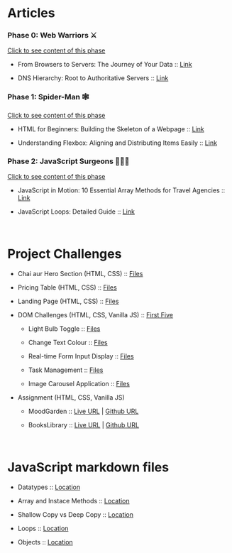 # Articles

### **Phase 0: Web Warriors ⚔️**
[Click to see content of this phase](Content.md#phase-0-web-warriors)

- From Browsers to Servers: The Journey of Your Data :: [Link](https://web-warrior.hashnode.dev/from-browsers-to-servers-the-journey-of-your-data)

- DNS Hierarchy: Root to Authoritative Servers :: [Link](https://web-warrior.hashnode.dev/dns-hierarchy-root-to-authoritative-servers)


### **Phase 1: Spider-Man  🕸️**
[Click to see content of this phase](Content.md#phase-1-spider-man)

- HTML for Beginners: Building the Skeleton of a Webpage :: [Link](https://web-architect.hashnode.dev/html-for-beginners-building-the-skeleton-of-a-webpage)

- Understanding Flexbox: Aligning and Distributing Items Easily :: [Link](https://web-architect.hashnode.dev/understanding-flexbox-aligning-and-distributing-items-easily)


### **Phase 2: JavaScript Surgeons 🧑🏻‍⚕️**
[Click to see content of this phase](Content.md#Phase-2-javaScript-surgeons)

- JavaScript in Motion: 10 Essential Array Methods for Travel Agencies :: [Link](https://web-architect.hashnode.dev/javascript-in-motion-10-essential-array-methods-for-travel-agencies)
  
- JavaScript Loops: Detailed Guide :: [Link](https://web-architect.hashnode.dev/javascript-loops-detailed-guide)

<br>

# Project Challenges

- Chai aur Hero Section (HTML, CSS) :: [Files](CSS/chai-aur-hero-section)

- Pricing Table (HTML, CSS) :: [Files](CSS/pricing-table/)

- Landing Page (HTML, CSS) :: [Files](CSS/landing-page/)

- DOM Challenges (HTML, CSS, Vanilla JS) :: [First Five](JS/DOM_Challenges_1_to_5)

    - Light Bulb Toggle ::  [Files](JS/DOM_Challenges_1_to_5/challenge-1)

    - Change Text Colour ::  [Files](JS/DOM_Challenges_1_to_5/challenge-2)

    - Real-time Form Input Display  ::  [Files](JS/DOM_Challenges_1_to_5/challenge-3)

    - Task Management  ::  [Files](JS/DOM_Challenges_1_to_5/challenge-4)

    - Image Carousel Application  ::  [Files](JS/DOM_Challenges_1_to_5/challenge-5)

- Assignment (HTML, CSS, Vanilla JS)
  
    - MoodGarden :: [Live URL](https://moodgarden.vercel.app) | [Github URL](https://github.com/dharmendra9503/MoodGarden)

    - BooksLibrary :: [Live URL](https://books-dukaan.vercel.app) | [Github URL](https://github.com/dharmendra9503/BooksLibrary)

<br>

# JavaScript markdown files

- Datatypes :: [Location](JS/markdowns/datatypes.md)

- Array and Instace Methods :: [Location](JS/markdowns/array-methods.md)

- Shallow Copy vs Deep Copy :: [Location](JS/markdowns/shallow-deep-copy.md)

- Loops :: [Location](JS/markdowns/loops.md)

- Objects :: [Location](JS/objects.js)